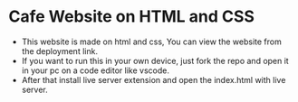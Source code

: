 # Cafe Website on HTML and CSS

- This website is made on html and css, You can view the website from the deployment link.
- If you want to run this in your own device, just fork the repo and open it in your pc on a code editor like vscode.
- After that install live server extension and open the index.html with live server.
